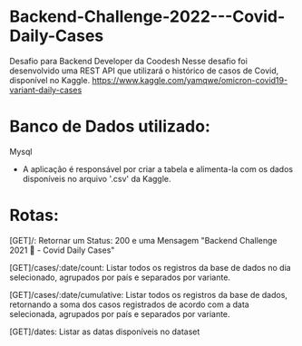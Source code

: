 # Backend-Challenge-2022---Covid-Daily-Cases

Desafio para Backend Developer da Coodesh
Nesse desafio foi desenvolvido uma REST API que utilizará o histórico de casos de Covid, disponível no Kaggle. 
https://www.kaggle.com/yamqwe/omicron-covid19-variant-daily-cases

# Banco de Dados utilizado:

  Mysql
  
  * A aplicação é responsável por criar a tabela e alimenta-la com os dados disponíveis no arquivo '.csv' da Kaggle.
  

# Rotas:

  [GET]/: Retornar um Status: 200 e uma Mensagem "Backend Challenge 2021 🏅 - Covid Daily Cases"

  [GET]/cases/:date/count: Listar todos os registros da base de dados no dia selecionado, agrupados por país e separados por variante.

  [GET]/cases/:date/cumulative: Listar todos os registros da base de dados, retornando a soma dos casos registrados de acordo com a data selecionada, agrupados por país e separados por variante.

  [GET]/dates: Listar as datas disponíveis no dataset
